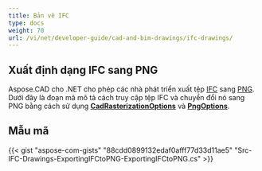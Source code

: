 ```yaml
---
title: Bản vẽ IFC
type: docs
weight: 70
url: /vi/net/developer-guide/cad-and-bim-drawings/ifc-drawings/
---
```


## **Xuất định dạng IFC sang PNG**

Aspose.CAD cho .NET cho phép các nhà phát triển xuất tệp [IFC](https://docs.fileformat.com/cad/ifc/) sang [PNG](https://docs.fileformat.com/image/png/). Dưới đây là đoạn mã mô tả cách truy cập tệp IFC và chuyển đổi nó sang PNG bằng cách sử dụng [**CadRasterizationOptions**](https://reference.aspose.com/cad/net/aspose.cad.imageoptions/cadrasterizationoptions) và [**PngOptions**](https://reference.aspose.com/cad/net/aspose.cad.imageoptions/pngoptions).

## Mẫu mã

{{< gist "aspose-com-gists" "88cdd0899132edaf0afff77d33d11ae5" "Src-IFC-Drawings-ExportingIFCtoPNG-ExportingIFCtoPNG.cs" >}}
